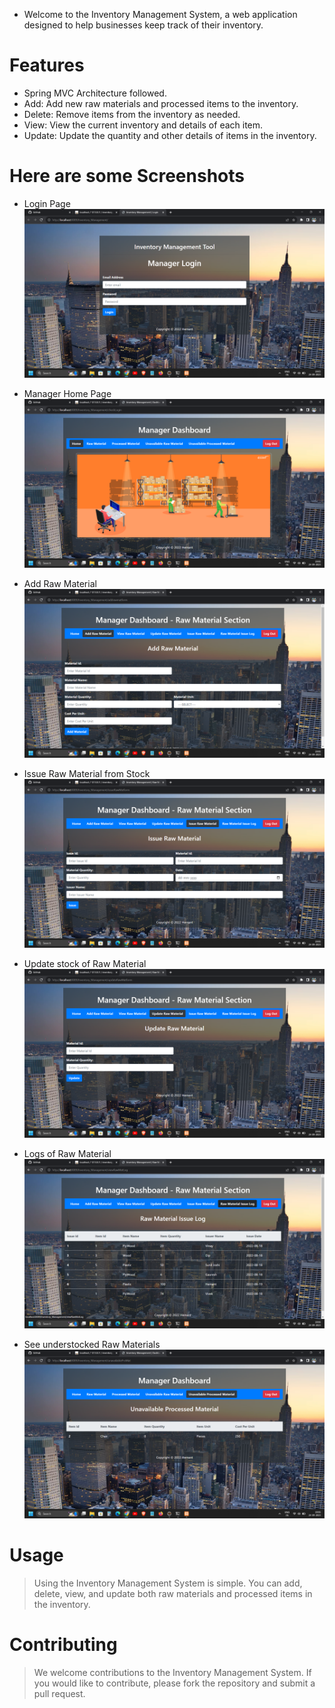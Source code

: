 - Welcome to the Inventory Management System, a web application designed to help businesses keep track of their inventory.

# Features

- Spring MVC Architecture followed.
- Add: Add new raw materials and processed items to the inventory.
- Delete: Remove items from the inventory as needed.
- View: View the current inventory and details of each item.
- Update: Update the quantity and other details of items in the inventory.

# Here are some Screenshots

- Login Page
![Screenshot](./images/manager%20login.png)

- Manager Home Page
![Screenshot](./images/dashboard.png)

- Add Raw Material
![Screenshot](./images/add%20raw%20material.png)

- Issue Raw Material from Stock
![Screenshot](./images/issue%20from%20stock.png)

- Update stock of Raw Material
![Screenshot](./images/update%20raw%20material.png)

- Logs of Raw Material
![Screenshot](./images/logs.png)

- See understocked Raw Materials
![Screenshot](./images/unavailable%20materials.png)

# Usage

> Using the Inventory Management System is simple. You can add, delete, view, and update both raw materials and processed items in the inventory.

# Contributing

> We welcome contributions to the Inventory Management System. If you would like to contribute, please fork the repository and submit a pull request.
